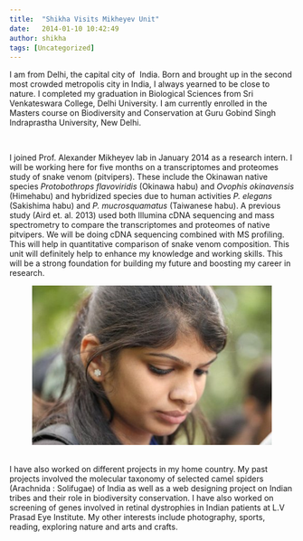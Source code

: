 ```yaml
---
title:  "Shikha Visits Mikheyev Unit"
date:   2014-01-10 10:42:49
author: shikha
tags: [Uncategorized]
---
```

<p>
I am from Delhi, the capital city of  India. Born and brought up in the second most crowded metropolis city in India, I always yearned to be close to nature. I completed my graduation in Biological Sciences from Sri Venkateswara College, Delhi University. I am currently enrolled in the Masters course on Biodiversity and Conservation at Guru Gobind Singh Indraprastha University, New Delhi.
</p>
<br>
<p>
I joined Prof. Alexander Mikheyev lab in January 2014 as a research intern. I will be working here for five months on a transcriptomes and proteomes study of snake venom (pitvipers). These include the Okinawan native species <i>Protobothrops flavoviridis </i>(Okinawa habu) and <i>Ovophis okinavensis</i> (Himehabu) and hybridized species due to human activities <i>P. elegans</i> (Sakishima habu) and <i>P. mucrosquamatus</i> (Taiwanese habu). A previous study (Aird et. al. 2013) used both Illumina cDNA sequencing and mass spectrometry to compare the transcriptomes and proteomes of native pitvipers. We will be doing cDNA sequencing combined with MS profiling. This will help in quantitative comparison of snake venom composition. This unit will definitely help to enhance my knowledge and working skills. This will be a strong foundation for building my future and boosting my career in research.
</p>
<figure>
	<a href="../images/shikha.jpg"> <img src="../images/shikha.jpg"/></a>	 
</figure>

<br>I have also worked on different projects in my home country. My past projects involved the molecular taxonomy of selected camel spiders (Arachnida : Solifugae) of India as well as a web designing project on Indian tribes and their role in biodiversity conservation. I have also worked on screening of genes involved in retinal dystrophies in Indian patients at L.V Prasad Eye Institute. My other interests include photography, sports, reading, exploring nature and arts and crafts.
 
